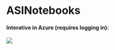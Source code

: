 # ASINotebooks

#### Interative in Azure (requires logging in):

<a href="https://notebooks.azure.com/import/gh/ASIJupyter/ASINotebooks"><img src="https://notebooks.azure.com/launch.png" /></a>
